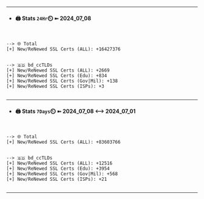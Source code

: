 

---
- #### 🖨️ **Stats** `24Hr`⏲️ ➼ 2024_07_08
```console


--> 🌐 Total
[+] New/ReNewed SSL Certs (ALL): +16427376


--> 🇧🇩 bd_ccTLDs
[+] New/ReNewed SSL Certs (ALL): +2669
[+] New/ReNewed SSL Certs (Edu): +834
[+] New/ReNewed SSL Certs (Gov|Mil): +138
[+] New/ReNewed SSL Certs (ISPs): +3


```

---
- #### 🖨️ **Stats** `7Days`⏲️ ➼ 2024_07_08 <--> 2024_07_01
```console


--> 🌐 Total
[+] New/ReNewed SSL Certs (ALL): +83603766


--> 🇧🇩 bd_ccTLDs
[+] New/ReNewed SSL Certs (ALL): +12516
[+] New/ReNewed SSL Certs (Edu): +3954
[+] New/ReNewed SSL Certs (Gov|Mil): +568
[+] New/ReNewed SSL Certs (ISPs): +21


```

---

